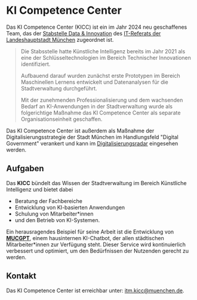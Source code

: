 # KI Competence Center

Das KI Competence Center (KICC) ist ein im Jahr 2024 neu geschaffenes Team, das der [Stabstelle Data & Innovation](https://stadt.muenchen.de/infos/data-und-innovation.html) des [IT-Referats der Landeshauptstadt München](https://stadt.muenchen.de/infos/portrait-it-referat.html) zugeordnet ist.

> Die Stabsstelle hatte Künstliche Intelligenz bereits im Jahr 2021 als eine der Schlüsseltechnologien im Bereich Technischer Innovationen identifiziert.
>
> Aufbauend darauf wurden zunächst erste Prototypen im Bereich Maschinellen Lernens entwickelt und Datenanalysen für die Stadtverwaltung durchgeführt.
>
> Mit der zunehmenden Professionalisierung und dem wachsenden Bedarf an KI-Anwendungen in der Stadtverwaltung wurde als folgerichtige Maßnahme das KI Competence Center als separate Organisationseinheit geschaffen.

Das KI Competence Center ist außerdem als Maßnahme der Digitalisierungsstrategie der Stadt München im Handlungsfeld "Digital Government" verankert und kann im [Digitalisierungsradar](https://muenchen.digital/digitalisierungsradar/digital-government.html#ac99b7bc-2b42-46a0-9ab5-813628cb3c89) eingesehen werden.

## Aufgaben

Das **KICC** bündelt das Wissen der Stadtverwaltung im Bereich Künstliche Intelligenz und bietet dabei

- Beratung der Fachbereiche
- Entwicklung von KI-basierten Anwendungen
- Schulung von Mitarbeiter\*innen
- und den Betrieb von KI-Systemen.

Ein herausragendes Beispiel für seine Arbeit ist die Entwicklung von [**MUCGPT**](https://opensource.muenchen.de/de/software/mucgpt.html), einem hausinternen KI-Chatbot, der allen städtischen Mitarbeiter\*innen zur Verfügung steht.
Dieser Service wird kontinuierlich verbessert und optimiert, um den Bedürfnissen der Nutzenden gerecht zu werden.

## Kontakt

Das KI Competence Center ist erreichbar unter: <itm.kicc@muenchen.de>.
